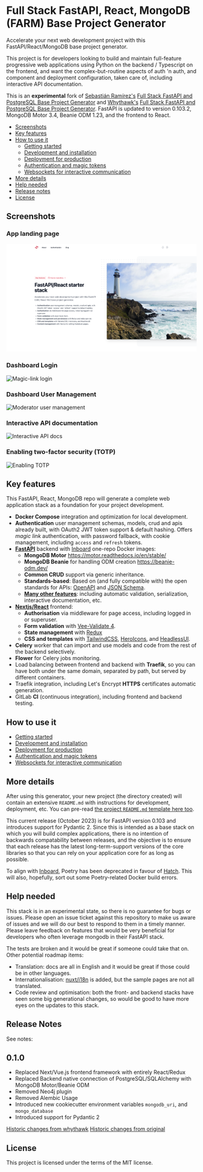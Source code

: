 # Full Stack FastAPI, React, MongoDB (FARM) Base Project Generator

Accelerate your next web development project with this FastAPI/React/MongoDB base project generator.

This project is for developers looking to build and maintain full-feature progressive web applications using Python on the backend / Typescript on the frontend, and want the complex-but-routine aspects of auth 'n auth, and component and deployment configuration, taken care of, including interactive API documentation. 

This is an **experimental** fork of [Sebastián Ramírez's](https://github.com/tiangolo) [Full Stack FastAPI and PostgreSQL Base Project Generator](https://github.com/tiangolo/full-stack-fastapi-postgresql) and [Whythawk's](https://github.com/whythawk) [Full Stack FastAPI and PostgreSQL Base Project Generator](https://github.com/whythawk/full-stack-fastapi-postgresql). FastAPI is updated to version 0.103.2, MongoDB Motor 3.4, Beanie ODM 1.23, and the frontend to React.


- [Screenshots](#screenshots)
- [Key features](#key-features)
- [How to use it](#how-to-use-it)
  - [Getting started](./docs/getting-started.md)
  - [Development and installation](./docs/development-guide.md)
  - [Deployment for production](./docs/deployment-guide.md)
  - [Authentication and magic tokens](./docs/authentication-guide.md)
  - [Websockets for interactive communication](./docs/websocket-guide.md)
- [More details](#more-details)
- [Help needed](#help-needed)
- [Release notes](#release-notes)
- [License](#license)
  
## Screenshots

### App landing page

![Landing page](img/landing.png)

### Dashboard Login

![Magic-link login](img/login.png)

### Dashboard User Management

![Moderator user management](img/dashboard.png)

### Interactive API documentation

![Interactive API docs](img/redoc.png)

### Enabling two-factor security (TOTP)

![Enabling TOTP](img/totp.png)

## Key features

This FastAPI, React, MongoDB repo will generate a complete web application stack as a foundation for your project development.

- **Docker Compose** integration and optimization for local development.
- **Authentication** user management schemas, models, crud and apis already built, with OAuth2 JWT token support & default hashing. Offers _magic link_ authentication, with password fallback, with cookie management, including `access` and `refresh` tokens.
- [**FastAPI**](https://github.com/tiangolo/fastapi) backend with [Inboard](https://inboard.bws.bio/) one-repo Docker images:
  - **MongoDB Motor** https://motor.readthedocs.io/en/stable/
  - **MongoDB Beanie** for handling ODM creation https://beanie-odm.dev/
  - **Common CRUD** support via generic inheritance.
  - **Standards-based**: Based on (and fully compatible with) the open standards for APIs: [OpenAPI](https://github.com/OAI/OpenAPI-Specification) and [JSON Schema](http://json-schema.org/).
  - [**Many other features**]("https://fastapi.tiangolo.com/features/"): including automatic validation, serialization, interactive documentation, etc.
- [**Nextjs/React**](https://nextjs.org/) frontend:
  - **Authorisation** via middleware for page access, including logged in or superuser.
  - **Form validation** with [Vee-Validate 4](https://vee-validate.logaretm.com/v4/).
  - **State management** with [Redux](https://redux.js.org/)
  - **CSS and templates** with [TailwindCSS](https://tailwindcss.com/), [HeroIcons](https://heroicons.com/), and [HeadlessUI](https://headlessui.com/).
- **Celery** worker that can import and use models and code from the rest of the backend selectively.
- **Flower** for Celery jobs monitoring.
- Load balancing between frontend and backend with **Traefik**, so you can have both under the same domain, separated by path, but served by different containers.
- Traefik integration, including Let's Encrypt **HTTPS** certificates automatic generation.
- GitLab **CI** (continuous integration), including frontend and backend testing.

## How to use it

- [Getting started](./docs/getting-started.md)
- [Development and installation](./docs/development-guide.md)
- [Deployment for production](./docs/deployment-guide.md)
- [Authentication and magic tokens](./docs/authentication-guide.md)
- [Websockets for interactive communication](./docs/websocket-guide.md)

## More details

After using this generator, your new project (the directory created) will contain an extensive `README.md` with instructions for development, deployment, etc. You can pre-read [the project `README.md` template here too](./{{cookiecutter.project_slug}}/README.md).

This current release (October 2023) is for FastAPI version 0.103 and introduces support for Pydantic 2. Since this is intended as a base stack on which you will build complex applications, there is no intention of backwards compatability between releases, and the objective is to ensure that each release has the latest long-term-support versions of the core libraries so that you can rely on your application core for as long as possible.

To align with [Inboard](https://inboard.bws.bio/), Poetry has been deprecated in favour of [Hatch](https://hatch.pypa.io/latest/). This will also, hopefully, sort out some Poetry-related Docker build errors.

## Help needed

This stack is in an experimental state, so there is no guarantee for bugs or issues. Please open an issue ticket against this repository to make us aware of issues and we will do our best to respond to them in a timely manner. Please leave feedback on features that would be very beneficial for developers who often leverage mongodb in their FastAPI stack.

The tests are broken and it would be great if someone could take that on. Other potential roadmap items:

- Translation: docs are all in English and it would be great if those could be in other languages.
- Internationalisation: [nuxt/i18n](https://v8.i18n.nuxtjs.org/) is added, but the sample pages are not all translated.
- Code review and optimisation: both the front- and backend stacks have seen some big generational changes, so would be good to have more eyes on the updates to this stack.

## Release Notes

See notes: 

## 0.1.0

- Replaced Next/Vue.js frontend framework with entirely React/Redux
- Replaced Backend native connection of PostgreSQL/SQLAlchemy with MongoDB Motor/Beanie ODM
- Removed Neo4j plugin
- Removed Alembic Usage
- Introduced new cookiecutter environment variables `mongodb_uri`, and `mongo_database`
- Introduced support for Pydantic 2

[Historic changes from whythawk](https://github.com/whythawk/full-stack-fastapi-postgresql/releases)
[Historic changes from original](https://github.com/tiangolo/full-stack-fastapi-postgresql#release-notes)

## License

This project is licensed under the terms of the MIT license.
